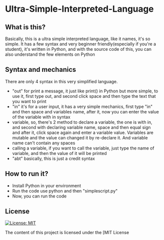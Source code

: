 # Ultra-Simple-Interpreted-Language
## What is this?
Basically, this is a ultra simple interpreted language, like it names, it's so simple. It has a few syntax and very beginner friendly(especially if you're a student), it's written in Python, and with the source code of this, you can also understand the few elements on Python

## Syntax and mechanics
There are only 4 syntax in this very simplified language.
- "out" for print a message, it just like print() in Python but more simple, to use it, first type out, and second click space and then type the text that you want to print
- "in" it's for a user input, it has a very simple mechanics, first type "in" and then space and variables name, after it, now you can enter the value of the variable with in syntax
- variable, so, there's 2 method to declare a variable, the one is with in, and second with declaring variable name, space and then equal sign and after it, click space again and enter a variable value. Variables are mutable and the value can changed it by re-declare it. And variable name can't contain any spaces
- calling a variable, if you want to call the variable, just type the name of variable, and then the value of it will be printed
- "abt" basically, this is just a credit syntax

## How to run it?
- Install Python in your environment
- Run the code use python and then "simplescript.py" 
- Now, you can run the code

## License

[![License: MIT](https://img.shields.io/badge/License-MIT-yellow.svg)](https://opensource.org/licenses/MIT)

The content of this project is licensed under the [MIT License
